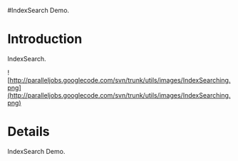 #IndexSearch Demo.

# Introduction #

IndexSearch.

![http://paralleljobs.googlecode.com/svn/trunk/utils/images/IndexSearching.png](http://paralleljobs.googlecode.com/svn/trunk/utils/images/IndexSearching.png)

# Details #

IndexSearch Demo.